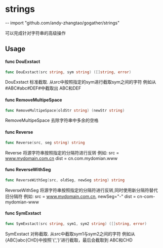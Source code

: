 # strings
--
    import "github.com/andy-zhangtao/gogather/strings"

可以完成针对字符串的高级操作

## Usage

#### func  DouExstact

```go
func DouExstact(src string, sym string) ([]string, error)
```
DouExstact 标准截取. 从src中按照指定的sym进行截取sym之间的字符 例如从#ABC#abc#DEF#中截取出 ABC和DEF

#### func  RemoveMultipeSpace

```go
func RemoveMultipeSpace(oldStr string) (newStr string)
```
RemoveMultipeSpace 去除字符串中多余的空格

#### func  Reverse

```go
func Reverse(src, seg string) string
```
Reverse 将源字符串按照指定的分隔符进行反转 例如: src = www.mydomain.com.cn dist =
cn.com.mydomian.www

#### func  ReverseWithSeg

```go
func ReverseWithSeg(src, oldSeg, newSeg string) string
```
ReverseWithSeg 将源字符串按照指定的分隔符进行反转,同时使用新分隔符替代旧分隔符 例如: src = www.mydomain.com.cn,
newSeg="-" dist = cn-com-mydomian-www

#### func  SymExstact

```go
func SymExstact(src string, sym1, sym2 string) ([]string, error)
```
SymExstact 对称截取. 从src中截取sym1与sym2之间的字符 例如从{ABC}abc{CHD}中按照'{','}'进行截取，最后会截取到
ABC和CHD
